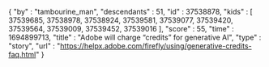 {
  "by" : "tambourine_man",
  "descendants" : 51,
  "id" : 37538878,
  "kids" : [ 37539685, 37538978, 37538924, 37539581, 37539077, 37539420, 37539564, 37539009, 37539452, 37539016 ],
  "score" : 55,
  "time" : 1694899713,
  "title" : "Adobe will charge “credits” for generative AI",
  "type" : "story",
  "url" : "https://helpx.adobe.com/firefly/using/generative-credits-faq.html"
}
